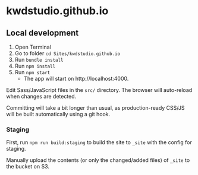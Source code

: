 # kwdstudio.github.io

## Local development

1. Open Terminal
2. Go to folder `cd Sites/kwdstudio.github.io`
3. Run `bundle install`
4. Run `npm install`
5. Run `npm start`
   * The app will start on http://localhost:4000.

Edit Sass/JavaScript files in the `src/` directory. The browser will auto-reload when changes are detected.

Committing will take a bit longer than usual, as production-ready CSS/JS will be built automatically using a git hook.

### Staging

First, run `npm run build:staging` to build the site to `_site` with the config for staging.

Manually upload the contents (or only the changed/added files) of `_site` to the bucket on S3.
